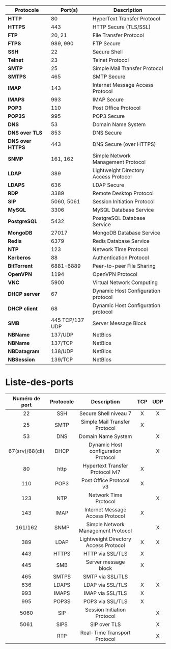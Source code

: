 | Protocole      | Port(s) | Description                             |
|----------------|---------|-----------------------------------------|
| **HTTP**      | 80      | HyperText Transfer Protocol            |
| **HTTPS**     | 443     | HTTP Secure (TLS/SSL)                  |
| **FTP**       | 20, 21  | File Transfer Protocol                 |
| **FTPS**      | 989, 990| FTP Secure                             |
| **SSH**       | 22      | Secure Shell                           |
| **Telnet**    | 23      | Telnet Protocol                        |
| **SMTP**      | 25      | Simple Mail Transfer Protocol          |
| **SMTPS**     | 465     | SMTP Secure                            |
| **IMAP**      | 143     | Internet Message Access Protocol       |
| **IMAPS**     | 993     | IMAP Secure                            |
| **POP3**      | 110     | Post Office Protocol                   |
| **POP3S**     | 995     | POP3 Secure                            |
| **DNS**       | 53      | Domain Name System                     |
| **DNS over TLS** | 853  | DNS Secure                             |
| **DNS over HTTPS** | 443 | DNS Secure (over HTTPS)                |
| **SNMP**      | 161, 162| Simple Network Management Protocol     |
| **LDAP**      | 389     | Lightweight Directory Access Protocol  |
| **LDAPS**     | 636     | LDAP Secure                            |
| **RDP**       | 3389    | Remote Desktop Protocol                |
| **SIP**       | 5060, 5061 | Session Initiation Protocol        |
| **MySQL**     | 3306    | MySQL Database Service                 |
| **PostgreSQL**| 5432    | PostgreSQL Database Service            |
| **MongoDB**   | 27017   | MongoDB Database Service               |
| **Redis**     | 6379    | Redis Database Service                 |
| **NTP**       | 123     | Network Time Protocol                  |
| **Kerberos**  | 88      | Authentication Protocol                |
| **BitTorrent**| 6881-6889 | Peer-to-peer File Sharing           |
| **OpenVPN**   | 1194    | OpenVPN Protocol                       |
| **VNC**       | 5900    | Virtual Network Computing              |
| **DHCP server** | 67 | Dynamic Host Configuration protocol |
| **DHCP client** | 68 | Dynamic Host Configuration protocol |
| **SMB** | 445 TCP/137 UDP | Server Message Block | 
| **NBName** | 137/UDP | NetBios |
| **NBName** |137/TCP | NetBios |
| **NBDatagram** | 138/UDP | NetBios |
| **NBSession** | 139/TCP | NetBios |





# Liste-des-ports

|Numéro de port|Protocole|Description|TCP|UDP|
|:--:|:--:|:--:|:--:|:--:|
|22|SSH|Secure Shell niveau 7|X|X|
|25|SMTP|Simple Mail Transfer Protocol|X||
|53|DNS|Domain Name System||X|
|67(srv)/68(cli)|DHCP|Dynamic Host configuration Protocol||X|
|80|http|Hypertext Transfer Protocol lvl7|X||
|110|POP3|Post Office Protocol v3|X||
|123|NTP|Network Time Protocol||X|
|143|IMAP|Internet Message Access Protocol|X||
|161/162|SNMP|Simple Network Management Protocol||X|
|389|LDAP|Lightweight Directory Access Protocol|X|X|
|443|HTTPS|HTTP via SSL/TLS|X||
|445|SMB|Server message block|X||
|465|SMTPS|SMTP via SSL/TLS|||
|636|LDAPS|LDAP via SSL/TLS|X|X|
|993|IMAPS|IMAP via SSL/TLS|X||
|995|POP3S|POP3 via SSL/TLS|X||
|5060|SIP|Session Initiation Protocol||X|
|5061|SIPS|SIP over TLS||X|
||RTP|Real-Time Transport Protocol||X|
